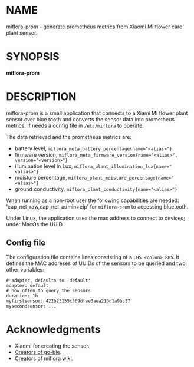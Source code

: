 # NAME

miflora-prom - generate prometheus metrics from Xiaomi Mi flower care plant sensor.

# SYNOPSIS

**miflora-prom**

# DESCRIPTION

miflora-prom is a small application that connects to a Xiami Mi flower plant sensor over blue tooth
and converts the sensor data into prometheus metrics. If needs a config file in `/etc/miflora` to
operate.

The data retrieved and the prometheus metrics are:

* battery level, `miflora_meta_battery_percentage{name="<alias>"}`
* firmware version, `miflora_meta_firmware_version{name="<alias>", version="<version>"}`
* illumination level in Lux, `miflora_plant_illumination_lux{name="<alias>"}`
* moisture percentage, `miflora_plant_moisture_percentage{name="<alias>"}`
* ground conductivity, `miflora_plant_conductivity{name="<alias>"}`

When running as a non-root user the following capabilities are needed:
'cap_net_raw,cap_net_admin+eip' for `miflora-prom` to accessing bluetooth.

Under Linux, the application uses the mac address to connect to devices; under MacOs the UUID.

## Config file

The configuration file contains lines constisting of a `LHS <colon> RHS`. It defines the MAC
addreses of UUIDs of the sensors to be queried and two other variables:

    # adapter, defaults to 'default'
    adapter: default
    # how often to query the sensors
    duration: 1h
    myfirstsensor: 422b23155c369dfee0aea210d1a9bc37
    mysecondsensor: ...

# Acknowledgments

- Xiaomi for creating the sensor.
- [Creators of go-ble](https://github.com/go-ble/ble).
- [Creators of miflora wiki](https://github.com/ChrisScheffler/miflora/wiki/The-Basics).
